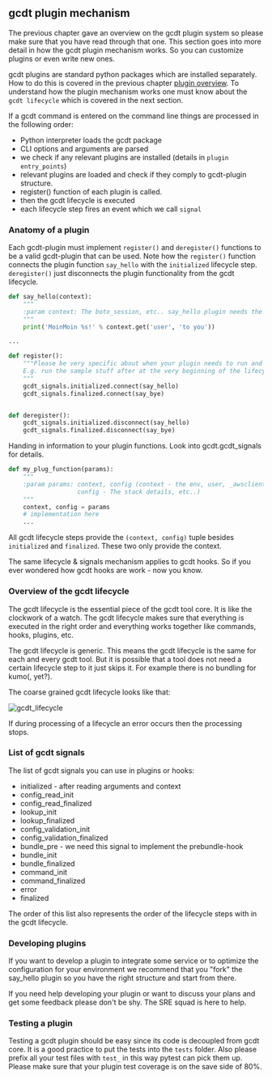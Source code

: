 ## gcdt plugin mechanism

The previous chapter gave an overview on the gcdt plugin system so please make sure that you have read through that one. This section goes into more detail in how the gcdt plugin mechanism works. So you can customize plugins or even write new ones.

gcdt plugins are standard python packages which are installed separately. How to do this is covered in the previous chapter [plugin overview](http://gcdt.readthedocs.io/en/latest/gcdt_plugins/10_overview.html). To understand how the plugin mechanism works one must know about the `gcdt lifecycle` which is covered in the next section.

If a gcdt command is entered on the command line things are processed in the following order:

* Python interpreter loads the gcdt package
* CLI options and arguments are parsed
* we check if any relevant plugins are installed (details in `plugin entry_points`)
* relevant plugins are loaded and check if they comply to gcdt-plugin structure.
* register() function of each plugin is called.
* then the gcdt lifecycle is executed
* each lifecycle step fires an event which we call `signal`


### Anatomy of a plugin

Each gcdt-plugin must implement `register()` and `deregister()` functions to be a valid gcdt-plugin that can be used. Note how the `register()` function connects the plugin function `say_hello` with the `initialized` lifecycle step. `deregister()` just disconnects the plugin functionality from the gcdt lifecycle.

``` python
def say_hello(context):
    """
    :param context: The boto_session, etc.. say_hello plugin needs the 'user'
    """
    print('MoinMoin %s!' % context.get('user', 'to you'))

...

def register():
    """Please be very specific about when your plugin needs to run and why.
    E.g. run the sample stuff after at the very beginning of the lifecycle
    """
    gcdt_signals.initialized.connect(say_hello)
    gcdt_signals.finalized.connect(say_bye)


def deregister():
    gcdt_signals.initialized.disconnect(say_hello)
    gcdt_signals.finalized.disconnect(say_bye)
```

Handing in information to your plugin functions. Look into gcdt.gcdt_signals for details.

``` python
def my_plug_function(params):
    """
    :param params: context, config (context - the env, user, _awsclient, etc..
                   config - The stack details, etc..)
    """
    context, config = params
    # implementation here
    ...
```

All gcdt lifecycle steps provide the `(context, config)` tuple besides `initialized` and `finalized`. These two only provide the context.

The same lifecycle & signals mechanism applies to gcdt hooks. So if you ever wondered how gcdt hooks are work - now you know.


### Overview of the gcdt lifecycle

The gcdt lifecycle is the essential piece of the gcdt tool core. It is like the clockwork of a watch. The gcdt lifecycle makes sure that everything is executed in the right order and everything works together like commands, hooks, plugins, etc.

The gcdt lifecycle is generic. This means the gcdt lifecycle is the same for each and every gcdt tool. But it is possible that a tool does not need a certain lifecycle step to it just skips it. For example there is no bundling for kumo(, yet?).

The coarse grained gcdt lifecycle looks like that:

![gcdt_lifecycle](_static/images/gcdt_lifecycle.png)

If during processing of a lifecycle an error occurs then the processing stops.


### List of gcdt signals

The list of gcdt signals you can use in plugins or hooks:

* initialized - after reading arguments and context
* config_read_init
* config_read_finalized
* lookup_init
* lookup_finalized
* config_validation_init
* config_validation_finalized
* bundle_pre - we need this signal to implement the prebundle-hook
* bundle_init
* bundle_finalized
* command_init
* command_finalized
* error
* finalized

The order of this list also represents the order of the lifecycle steps with in the gcdt lifecycle.


### Developing plugins

If you want to develop a plugin to integrate some service or to optimize the configuration for your environment we recommend that you "fork" the say_hello plugin so you have the right structure and start from there.

If you need help developing your plugin or want to discuss your plans and get some feedback please don't be shy. The SRE squad is here to help.


### Testing a plugin

Testing a gcdt plugin should be easy since its code is decoupled from gcdt core. It is a good practice to put the tests into the `tests` folder. Also please prefix all your test files with `test_` in this way pytest can pick them up.
Please make sure that your plugin test coverage is on the save side of 80%.
